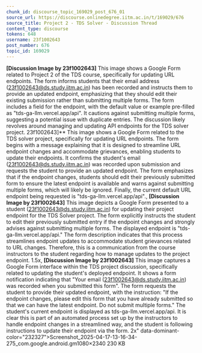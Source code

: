 ```yaml
---
chunk_id: discourse_topic_169029_post_676_01
source_url: https://discourse.onlinedegree.iitm.ac.in/t/169029/676
source_title: Project 2 - TDS Solver - Discussion Thread
content_type: discourse
tokens: 648
username: 23f1002643
post_number: 676
topic_id: 169029
---
```


**[Discussion Image by 23f1002643]** This image shows a Google Form related to Project 2 of the TDS course, specifically for updating URL endpoints. The form informs students that their email address (23f1002643@ds.study.iitm.ac.in) has been recorded and instructs them to provide an updated endpoint, emphasizing that they should edit their existing submission rather than submitting multiple forms. The form includes a field for the endpoint, with the default value or example pre-filled as "tds-ga-llm.vercel.app/api". It cautions against submitting multiple forms, suggesting a potential issue with duplicate entries. The discussion likely revolves around managing and updating API endpoints for the TDS solver project. 23f1002643]** This image shows a Google Form related to the TDS solver project, specifically for updating URL endpoints. The form begins with a message explaining that it is designed to streamline URL endpoint changes and accommodate grievances, enabling students to update their endpoints. It confirms the student's email (23f1002643@ds.study.iitm.ac.in) was recorded upon submission and requests the student to provide an updated endpoint. The form emphasizes that if the endpoint changes, students should edit their previously submitted form to ensure the latest endpoint is available and warns against submitting multiple forms, which will likely be ignored. Finally, the current default URL endpoint being requested is "tds-ga-llm.vercel.app/api"., **[Discussion Image by 23f1002643]** This image depicts a Google Form presented to a student (23f1002643@ds.study.iitm.ac.in) for updating their project endpoint for the TDS Solver project. The form explicitly instructs the student to edit their previously submitted entry if the endpoint changes and strongly advises against submitting multiple forms. The displayed endpoint is "tds-ga-llm.vercel.app/api." The form description indicates that this process streamlines endpoint updates to accommodate student grievances related to URL changes. Therefore, this is a communication from the course instructors to the student regarding how to manage updates to the project endpoint. 1.5x, **[Discussion Image by 23f1002643]** This image captures a Google Form interface within the TDS project discussion, specifically related to updating the student's deployed endpoint. It shows a form notification indicating that "Your email (23f1002643@ds.study.iitm.ac.in) was recorded when you submitted this form". The form requests the student to provide their updated endpoint, with the instruction: "If the endpoint changes, please edit this form that you have already submitted so that we can have the latest endpoint. Do not submit multiple forms." The student's current endpoint is displayed as tds-ga-llm.vercel.app/api. It is clear this is part of an automated process set up by the instructors to handle endpoint changes in a streamlined way, and the student is following instructions to update their endpoint via the form. 2x" data-dominant-color="232327">Screenshot_2025-04-17-13-16-34-275_com.google.android.gm1080×2340 230 KB
